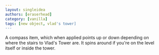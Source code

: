 ```yaml
---
layout: singleidea
authors: [eraserhead]
category: [vanilla]
tags: [new object, vlad's tower]
---
```

A compass item, which when applied points up or down depending on where the stairs to Vlad's Tower are. It spins around if you're on the level itself or inside the tower.
